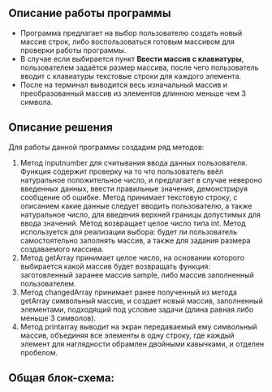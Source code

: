 ## Описание работы программы

- Программа предлагает на выбор пользователю создать новый массив строк, либо воспользоваться готовым массивом для проверки работы программы.
- В случае если выбирается пункт **Ввести массив с клавиатуры**, пользователем задаётся размер массива, после чего пользователь вводит с клавиатуры текстовые строки для каждого элемента.
- После на терминал выводится весь изначальный массив и преобразованный массив из элементов длинною меньше чем 3 символа.

## Описание решения

Для работы данной программы создадим ряд методов:

1. Метод inputnumber для считывания ввода данных пользователя. Функция содержит проверку на то что пользователь ввёл натуральное положительное число, и предлагает в случае невероно введенных данных, ввести правильные значения, демонстрируя сообщение об ошибке. Метод принимает текстовую строку, с описанием какие данные следует вводить пользователю, а также натуральное число, для введения верхней границы допустимых для ввода значений. Метод возвращает целое число типа int. Метод используется для реализации выбора: будет ли пользователь самостоятельно заполнять массив, а также для задания размера создаваемого массива.
2. Метод getArray принимает целое число, на основании которого выбирается какой массив будет возвращать функция: заготовленный заранее массив sample, либо массив заполненный пользователем.
3. Метод changedArray принимает ранее полученный из метода getArray символьный массив, и создает новый массив, заполненный элементами, подходящий под условие задачи (длина равная либо меньше 3 символов).
4. Метод printarray выводит на экран передаваемый ему символьный массив, объединяя все элементы в одну строку, где каждый элемент для наглядности обрамлен двойными кавычками, и отделен пробелом.

## Общая блок-схема:




